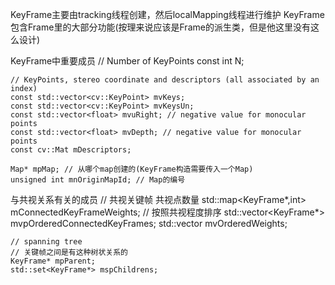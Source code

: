 KeyFrame主要由tracking线程创建，然后localMapping线程进行维护
KeyFrame包含Frame里的大部分功能(按理来说应该是Frame的派生类，但是他这里没有这么设计)

KeyFrame中重要成员
    // Number of KeyPoints
    const int N;

    // KeyPoints, stereo coordinate and descriptors (all associated by an index)
    const std::vector<cv::KeyPoint> mvKeys;
    const std::vector<cv::KeyPoint> mvKeysUn;
    const std::vector<float> mvuRight; // negative value for monocular points
    const std::vector<float> mvDepth; // negative value for monocular points
    const cv::Mat mDescriptors;

    Map* mpMap; // 从哪个map创建的(KeyFrame构造需要传入一个Map)
    unsigned int mnOriginMapId; // Map的编号

与共视关系有关的成员 
    //     共视关键帧   共视点数量
    std::map<KeyFrame*,int> mConnectedKeyFrameWeights;
    // 按照共视程度排序
    std::vector<KeyFrame*> mvpOrderedConnectedKeyFrames;
    std::vector<int> mvOrderedWeights;

    // spanning tree
    // 关键帧之间是有这种树状关系的
    KeyFrame* mpParent;
    std::set<KeyFrame*> mspChildrens;